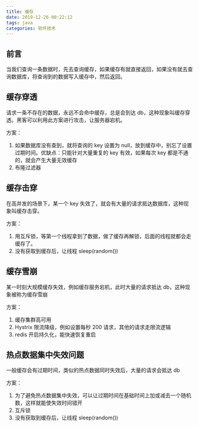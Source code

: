 ```yaml
---
title: 缓存
date: 2019-12-26 00:22:12
tags: java
categories: 软件技术
---
```


## 前言

当我们查询一条数据时，先去查询缓存，如果缓存有就直接返回，如果没有就去查询数据库，将查询到的数据写入缓存中，然后返回。

## 缓存穿透

请求一条不存在的数据，永远不会命中缓存，总是会到达 db，这种现象叫缓存穿透。黑客可以利用此方案进行攻击，让服务器宕机。

方案：

1. 如果数据库没有查到，就将查询的 key 设置为 null，放到缓存中，别忘了设置过期时间。优缺点：只能针对大量重复的 key 有效，如果每次 key 都是不通的，就会产生大量无效缓存
2. 布隆过滤器

## 缓存击穿

在高并发的场景下，某一个 key 失效了，就会有大量的请求抵达数据库，这种现象叫缓存击穿。

方案：

1. 用互斥锁，等第一个线程拿到了数据，做了缓存再解锁，后面的线程就都会走缓存了。
2. 没有获取到缓存后，让线程 sleep(random())

## 缓存雪崩

某一时刻大规模缓存失效，例如缓存服务宕机，此时大量的请求抵达 db，这种现象被称为缓存雪崩

方案：

1. 缓存集群高可用
2. Hystrix 限流降级，例如设置每秒 200 请求，其他的请求走限流逻辑
3. redis 开启持久化，能快速恢复重启

## 热点数据集中失效问题

一般缓存会有过期时间，类似的热点数据同时失效后，大量的请求会抵达 db

方案：

1. 为了避免热点数据集中失效，可以让过期时间在基础时间上加或减去一个随机数，这样就能使失效时间错开
2. 互斥锁
3. 没有获取到缓存后，让线程 sleep(random())
